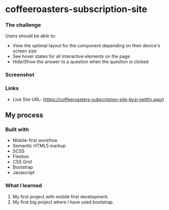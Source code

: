 # coffeeroasters-subscription-site


### The challenge

Users should be able to:

- View the optimal layout for the component depending on their device's screen size
- See hover states for all interactive elements on the page
- Hide/Show the answer to a question when the question is clicked

### Screenshot



### Links

- Live Site URL: (https://coffeeroasters-subscription-site-byzr.netlify.app/)

## My process

### Built with

- Mobile-first workflow
- Semantic HTML5 markup
- SCSS
- Flexbox
- CSS Grid
- Bootstrap
- Javascript

### What I learned

1) My first project with mobile first development.
2) My first big project where i have used bootstrap.
